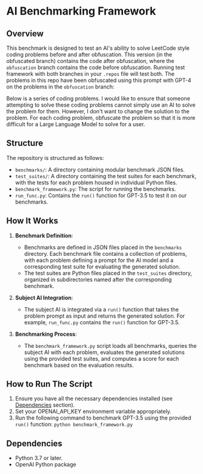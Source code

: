 # AI Benchmarking Framework

## Overview
This benchmark is designed to test an AI's ability to solve LeetCode style coding problems before and after obfuscation. This version (in the obfuscated branch) contains the code after obfuscation, where the `obfuscation` branch contains the code before obfuscation. Running test framework with both branches in your `.repos` file will test both. The problems in this repo have been obfuscated using this prompt with GPT-4 on the problems in the `obfuscation` branch:

Below is a series of coding problems. I would like to ensure that someone attempting to solve these coding problems cannot simply use an AI to solve the problem for them. However, I don't want to change the solution to the problem. For each coding problem, obfuscate the problem so that it is more difficult for a Large Language Model to solve for a user.

## Structure
The repository is structured as follows:
- `benchmarks/`: A directory containing modular benchmark JSON files.
- `test_suites/`: A directory containing the test suites for each benchmark, with the tests for each problem housed in individual Python files.
- `benchmark_framework.py`: The script for running the benchmarks.
- `run_func.py`: Contains the `run()` function for GPT-3.5 to test it on our benchmarks.

## How It Works
1. **Benchmark Definition**:
   - Benchmarks are defined in JSON files placed in the `benchmarks` directory. Each benchmark file contains a collection of problems, with each problem defining a prompt for the AI model and a corresponding test suite for evaluating the generated solution.
   - The test suites are Python files placed in the `test_suites` directory, organized in subdirectories named after the corresponding benchmark.

2. **Subject AI Integration**:
   - The subject AI is integrated via a `run()` function that takes the problem prompt as input and returns the generated solution. For example, `run_func.py` contains the `run()` function for GPT-3.5.

3. **Benchmarking Process**:
   - The `benchmark_framework.py` script loads all benchmarks, queries the subject AI with each problem, evaluates the generated solutions using the provided test suites, and computes a score for each benchmark based on the evaluation results.

## How to Run The Script
1. Ensure you have all the necessary dependencies installed (see [Dependencies](#dependencies) section).
2. Set your OPENAI_API_KEY environment variable appropriately.
3. Run the following command to benchmark GPT-3.5 using the provided `run()` function:
`python benchmark_framework.py`

## Dependencies
- Python 3.7 or later.
- OpenAI Python package
